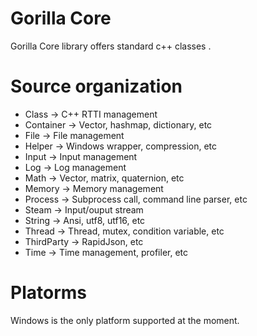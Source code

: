 # Gorilla Core
Gorilla Core library offers standard c++ classes .

# Source organization
- Class 		-> C++ RTTI management
- Container 	-> Vector, hashmap, dictionary, etc
- File 			-> File management
- Helper 		-> Windows wrapper, compression, etc
- Input 		-> Input management
- Log 			-> Log  management
- Math 			-> Vector, matrix, quaternion, etc
- Memory 		-> Memory management
- Process 		-> Subprocess call, command line parser, etc
- Steam			-> Input/ouput stream
- String		-> Ansi, utf8, utf16, etc
- Thread		-> Thread, mutex, condition variable, etc
- ThirdParty	-> RapidJson, etc
- Time			-> Time management, profiler, etc

# Platorms
Windows is the only platform supported at the moment.